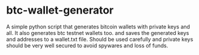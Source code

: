 # btc-wallet-generator
A simple python script that generates bitcoin wallets with private keys and all. It also generates btc testnet wallets too. and saves the generated keys and addresses to a wallet.txt file. Should be used carefully and private keys should be very well secured to avoid spywares and loss of funds.
